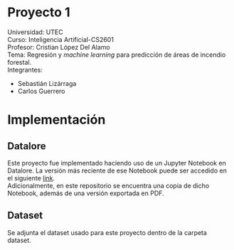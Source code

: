 # Proyecto 1
Universidad:    UTEC  
Curso:          Inteligencia Artificial-CS2601  
Profesor:       Cristian López Del Alamo  
Tema:           Regresión y *machine learning* para predicción de áreas de incendio forestal.  
Integrantes:
- Sebastián Lizárraga
- Carlos Guerrero

# Implementación
## Datalore
Este proyecto fue implementado haciendo uso de un Jupyter Notebook en Datalore. La versión más reciente de ese Notebook puede ser accedido en el siguiente [link](https://datalore.jetbrains.com/notebook/aiqzhW59A58b5opGWAMQqH/vFtbKwz0W45EsJA7vvYgvr/).\
Adicionalmente, en este repositorio se encuentra una copia de dicho Notebook, además de una versión exportada en PDF.
## Dataset
Se adjunta el dataset usado para este proyecto dentro de la carpeta dataset.
